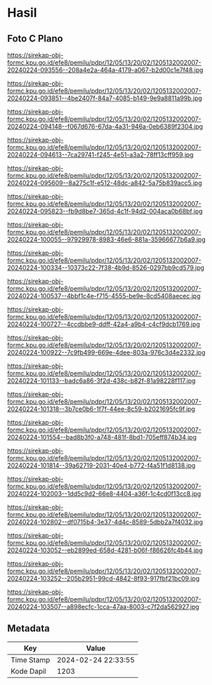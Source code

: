 # Hasil

## Foto C Plano

https://sirekap-obj-formc.kpu.go.id/efe8/pemilu/pdpr/12/05/13/20/02/1205132002007-20240224-093556--208a4e2a-464a-4179-a067-b2d00c1e7f48.jpg

https://sirekap-obj-formc.kpu.go.id/efe8/pemilu/pdpr/12/05/13/20/02/1205132002007-20240224-093851--4be2407f-84a7-4085-b149-9e9a8811a99b.jpg

https://sirekap-obj-formc.kpu.go.id/efe8/pemilu/pdpr/12/05/13/20/02/1205132002007-20240224-094148--f067d676-67da-4a31-946a-0eb6389f2304.jpg

https://sirekap-obj-formc.kpu.go.id/efe8/pemilu/pdpr/12/05/13/20/02/1205132002007-20240224-094613--7ca29741-f245-4e51-a3a2-78ff13cff959.jpg

https://sirekap-obj-formc.kpu.go.id/efe8/pemilu/pdpr/12/05/13/20/02/1205132002007-20240224-095609--8a275c1f-e512-48dc-a842-5a75b839acc5.jpg

https://sirekap-obj-formc.kpu.go.id/efe8/pemilu/pdpr/12/05/13/20/02/1205132002007-20240224-095823--fb9d8be7-365d-4c1f-94d2-004aca0b68bf.jpg

https://sirekap-obj-formc.kpu.go.id/efe8/pemilu/pdpr/12/05/13/20/02/1205132002007-20240224-100055--97929978-8983-46e6-881a-35966677b6a9.jpg

https://sirekap-obj-formc.kpu.go.id/efe8/pemilu/pdpr/12/05/13/20/02/1205132002007-20240224-100334--10373c22-7f38-4b9d-8526-0297bb9cd579.jpg

https://sirekap-obj-formc.kpu.go.id/efe8/pemilu/pdpr/12/05/13/20/02/1205132002007-20240224-100537--4bbf1c4e-f715-4555-be9e-8cd5408aecec.jpg

https://sirekap-obj-formc.kpu.go.id/efe8/pemilu/pdpr/12/05/13/20/02/1205132002007-20240224-100727--4ccdbbe9-ddff-42a4-a9b4-c4cf9dcb1769.jpg

https://sirekap-obj-formc.kpu.go.id/efe8/pemilu/pdpr/12/05/13/20/02/1205132002007-20240224-100922--7c9fb499-669e-4dee-803a-976c3d4e2332.jpg

https://sirekap-obj-formc.kpu.go.id/efe8/pemilu/pdpr/12/05/13/20/02/1205132002007-20240224-101133--badc6a86-3f2d-438c-b82f-81a98228f117.jpg

https://sirekap-obj-formc.kpu.go.id/efe8/pemilu/pdpr/12/05/13/20/02/1205132002007-20240224-101318--3b7ce0b6-1f7f-44ee-8c59-b2021695fc9f.jpg

https://sirekap-obj-formc.kpu.go.id/efe8/pemilu/pdpr/12/05/13/20/02/1205132002007-20240224-101554--bad8b3f0-a748-481f-8bd1-705eff874b34.jpg

https://sirekap-obj-formc.kpu.go.id/efe8/pemilu/pdpr/12/05/13/20/02/1205132002007-20240224-101814--39a62719-2031-40e4-b772-f4a51f1d8138.jpg

https://sirekap-obj-formc.kpu.go.id/efe8/pemilu/pdpr/12/05/13/20/02/1205132002007-20240224-102003--1dd5c9d2-66e8-4404-a36f-1c4cd0f13cc8.jpg

https://sirekap-obj-formc.kpu.go.id/efe8/pemilu/pdpr/12/05/13/20/02/1205132002007-20240224-102802--df0715b4-3e37-4d4c-8589-5dbb2a7f4032.jpg

https://sirekap-obj-formc.kpu.go.id/efe8/pemilu/pdpr/12/05/13/20/02/1205132002007-20240224-103052--eb2899ed-658d-4281-b06f-f86626fc4b44.jpg

https://sirekap-obj-formc.kpu.go.id/efe8/pemilu/pdpr/12/05/13/20/02/1205132002007-20240224-103252--205b2951-99cd-4842-8f93-917fbf21bc09.jpg

https://sirekap-obj-formc.kpu.go.id/efe8/pemilu/pdpr/12/05/13/20/02/1205132002007-20240224-103507--a898ecfc-1cca-47aa-8003-c7f2da562927.jpg


## Metadata

| Key        | Value               |
| ---------- | ------------------- |
| Time Stamp | 2024-02-24 22:33:55 |
| Kode Dapil | 1203                |



